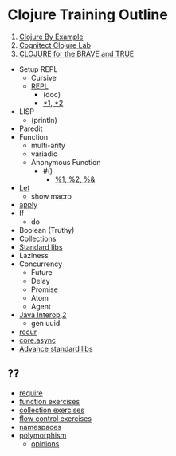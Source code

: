 # Clojure Training Outline
1. [Clojure By Example](http://kimh.github.io/clojure-by-example/)
2. [Cognitect Clojure Lab](https://github.com/cognitect/clojure-lab)
3. [CLOJURE for the BRAVE and TRUE](http://www.braveclojure.com)


* Setup REPL
  * Cursive
  * [REPL](https://github.com/cognitect/clojure-lab/blob/master/src/cljlab/syntax.clj#L192)
    * (doc)
    * [*1, *2](https://github.com/cognitect/clojure-lab/blob/master/src/cljlab/syntax.clj#L204)
* LISP
  * (println)
* Paredit
* Function
  * multi-arity
  * variadic
  * Anonymous Function
    * #()
      * [%1, %2, %&](https://github.com/cognitect/clojure-lab/blob/master/src/cljlab/functions.clj#L170)
* [Let](http://kimh.github.io/clojure-by-example/#let)
  * show macro
* [apply](https://github.com/cognitect/clojure-lab/blob/b8fe8b7005e3491d392480961a7f1844a3490373/src/cljlab/functions.clj#L217-L220)
* If
  * do
* Boolean (Truthy)
* Collections
* [Standard libs](http://kimh.github.io/clojure-by-example/#lists)
* Laziness
* Concurrency
  * Future
  * Delay
  * Promise
  * Atom
  * Agent
* [Java Interop](https://github.com/cognitect/clojure-lab/blob/b8fe8b7005e3491d392480961a7f1844a3490373/src/cljlab/functions.clj#L310-L316),[2](http://www.braveclojure.com/java/#3_2__Creating_and_Mutating_Instances)
    * gen uuid
* [recur](https://github.com/cognitect/clojure-lab/blob/b8fe8b7005e3491d392480961a7f1844a3490373/src/cljlab/flowcontrol.clj#L270)
* [core.async](http://www.braveclojure.com/core-async/)
* [Advance standard libs](https://github.com/cognitect/clojure-lab/blob/b8fe8b7005e3491d392480961a7f1844a3490373/src/cljlab/sequences.clj)


## ??
* [require](https://github.com/cognitect/clojure-lab/blob/master/src/cljlab/syntax.clj#L215)
* [function exercises](https://github.com/cognitect/clojure-lab/blob/b8fe8b7005e3491d392480961a7f1844a3490373/src/cljlab/functions.clj#L334)
* [collection exercises](https://github.com/cognitect/clojure-lab/blob/b8fe8b7005e3491d392480961a7f1844a3490373/src/cljlab/unordered-collections.clj#L471)
* [flow control exercises](https://github.com/cognitect/clojure-lab/blob/b8fe8b7005e3491d392480961a7f1844a3490373/src/cljlab/flowcontrol.clj#L347)
* [namespaces](https://github.com/cognitect/clojure-lab/blob/b8fe8b7005e3491d392480961a7f1844a3490373/src/cljlab/namespaces.clj)
* [polymorphism](https://github.com/cognitect/clojure-lab/blob/b8fe8b7005e3491d392480961a7f1844a3490373/src/cljlab/polymorphism.clj)
  * [opinions](https://github.com/cognitect/clojure-lab/blob/b8fe8b7005e3491d392480961a7f1844a3490373/src/cljlab/polymorphism.clj#L16)

